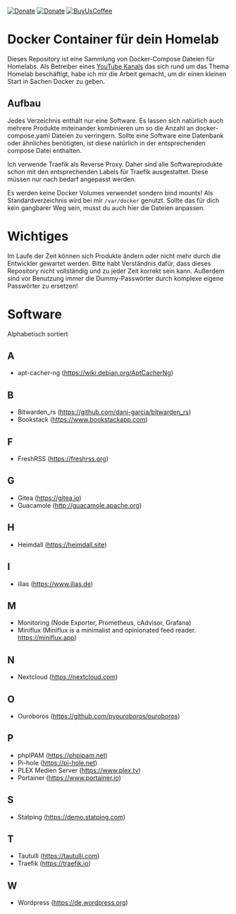 [![Donate](https://img.shields.io/badge/Steady-Spenden-orange.svg)](https://steadyhq.com/de/teqqyde)
[![Donate](https://img.shields.io/badge/PayPal-Spenden-green.svg?logo=PayPal&style=flat-square)](https://www.paypal.com/cgi-bin/webscr?cmd=_s-xclick&hosted_button_id=NNWSYA5KFESGG&source=url)
[![BuyUsCoffee](https://img.shields.io/badge/BuyMeACoffee-Spenden-ff813f.svg?logo=CoffeeScript&style=flat-square)](https://buymeacoff.ee/teqqyde)

# Docker Container für dein Homelab

Dieses Repository ist eine Sammlung von Docker-Compose Dateien für Homelabs. Als Betreiber eines [YouTube Kanals](https://youtube.com/teqqyde) das sich rund um das Thema Homelab beschäftigt, habe ich mir die Arbeit gemacht, um dir einen kleinen Start in Sachen Docker zu geben. 

## Aufbau
Jedes Verzeichnis enthält nur eine Software. Es lassen sich natürlich auch mehrere Produkte miteinander kombinieren um so die Anzahl an docker-compose.yaml Dateien zu verringern. Sollte eine Software eine Datenbank oder ähnliches benötigten, ist diese natürlich in der entsprechenden compose Datei enthalten.

Ich verwende Traefik als Reverse Proxy. Daher sind alle Softwareprodukte schon mit den entsprechenden Labels für Traefik ausgestattet. Diese müssen nur nach bedarf angepasst werden.

Es werden keine Docker Volumes verwendet sondern bind mounts! Als Standardverzeichnis wird bei mir ````/var/docker```` genutzt. Sollte das für dich kein gangbarer Weg sein, musst du auch hier die Dateien anpassen.

# Wichtiges
Im Laufe der Zeit können sich Produkte ändern oder nicht mehr durch die Entwickler gewartet werden. Bitte habt Verständnis dafür, dass dieses Repository nicht vollständig und zu jeder Zeit korrekt sein kann. Außerdem sind vor Benutzung immer die Dummy-Passwörter durch komplexe eigene Passwörter zu ersetzen!

# Software
Alphabetisch sortiert
## A
* apt-cacher-ng (https://wiki.debian.org/AptCacherNg)

## B
* Bitwarden_rs (https://github.com/dani-garcia/bitwarden_rs)
* Bookstack (https://www.bookstackapp.com)

## F
* FreshRSS (https://freshrss.org)

## G
* Gitea (https://gitea.io)
* Guacamole (http://guacamole.apache.org)

## H
* Heimdall (https://heimdall.site)

## I
* ilias (https://www.ilias.de)

## M
* Monitoring (Node Exporter, Prometheus, cAdvisor, Grafana)
* Miniflux (Miniflux is a minimalist and opinionated feed reader. https://miniflux.app)

## N
* Nextcloud (https://nextcloud.com)

## O
* Ouroboros (https://github.com/pyouroboros/ouroboros)

## P
* phpIPAM (https://phpipam.net)
* Pi-hole (https://pi-hole.net)
* PLEX Medien Server (https://www.plex.tv)
* Portainer (https://www.portainer.io)

## S
* Statping (https://demo.statping.com)

## T
* Tautulli (https://tautulli.com)
* Traefik (https://traefik.io)

## W
* Wordpress (https://de.wordpress.org)
